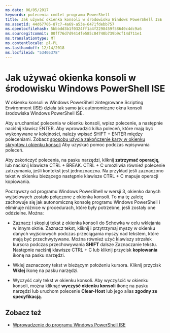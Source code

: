 ```yaml
---
ms.date: 06/05/2017
keywords: polecenia cmdlet programu PowerShell
title: Jak używać okienka konsoli w środowisku Windows PowerShell ISE
ms.assetid: 44d67705-87c7-4a69-a53e-6471fdebb757
ms.openlocfilehash: 5bbbdd3b1f0324ff1a4f2298459f58640c4dc9a6
ms.sourcegitcommit: 00ff76d7d9414fe585c04740b739b9cf14d711e1
ms.translationtype: MT
ms.contentlocale: pl-PL
ms.lasthandoff: 12/14/2018
ms.locfileid: "53405378"
---
```

# <a name="how-to-use-the-console-pane-in-the-windows-powershell-ise"></a>Jak używać okienka konsoli w środowisku Windows PowerShell ISE

W okienku konsoli w Windows PowerShell zintegrowane Scripting Environment (ISE) działa tak samo jak autonomiczne okna konsoli środowiska Windows PowerShell ISE.

Aby uruchamiać polecenia w okienku konsoli, wpisz polecenie, a następnie naciśnij klawisz ENTER. Aby wprowadzić kilka poleceń, które mają być wykonywane w kolejności, należy wpisać SHIFT + ENTER między poleceniami. Zobacz [sposobu użycia zakończenie karty w okienku skryptów i okienku konsoli](How-to-Use-Tab-Completion-in-the-Script-Pane-and-Console-Pane.md) Aby uzyskać pomoc podczas wpisywania poleceń.

Aby zakończyć polecenia, na pasku narzędzi, kliknij **zatrzymać operację**, lub naciśnij klawisze CTRL + BREAK. CTRL + C umożliwia również polecenie zatrzymania, jeśli kontekst jest jednoznaczna. Na przykład jeśli zaznaczono tekst w okienku bieżącego następnie klawisze CTRL + C mapuje operacji kopiowania.

Począwszy od programu Windows PowerShell w wersji 3, okienko danych wyjściowych zostało połączone z okienka konsoli. To ma tę zaletę zachowuje się jak autonomiczną konsolę programu Windows PowerShell i eliminuje różnice w procedurach, które były potrzebne, jeśli zostały one oddzielne. Można:

- Zaznacz i skopiuj tekst z okienka konsoli do Schowka w celu wklejania w innym oknie. Zaznacz tekst, kliknij i przytrzymaj myszy w okienku danych wyjściowych podczas przeciągania myszy nad tekstem, które mają być przechwytywane. Można również użyć klawiszy strzałek kursora podczas przechowywania **SHIFT** dalsze Zaznaczanie tekstu. Następnie naciśnij klawisze CTRL + C lub kliknij przycisk **kopiowania** ikonę na pasku narzędzi.

- Wklej zaznaczony tekst w bieżącym położeniu kursora. Kliknij przycisk **Wklej** ikonę na pasku narzędzi.

- Wyczyść cały tekst w okienku konsoli. Aby wyczyścić w okienku konsoli, można kliknąć **wyczyść okienku konsoli** ikonę na pasku narzędzi lub uruchom polecenie **Clear-Host** lub jego alias **zgodny ze specyfikacją**.

## <a name="see-also"></a>Zobacz też

- [Wprowadzenie do programu Windows PowerShell ISE](Introducing-the-Windows-PowerShell-ISE.md)